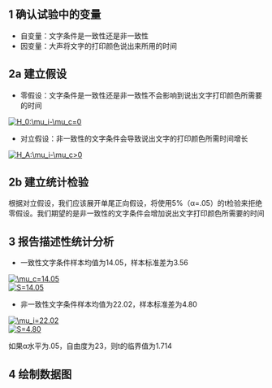 ## 1 确认试验中的变量
* 自变量：文字条件是一致性还是非一致性
* 因变量：大声将文字的打印颜色说出来所用的时间

## 2a 建立假设
* 零假设：文字条件是一致性还是非一致性不会影响到说出文字打印颜色所需要的时间

<a href="http://www.codecogs.com/eqnedit.php?latex=H_0:\mu_i-\mu_c=0" target="_blank"><img src="http://latex.codecogs.com/gif.latex?H_0:\mu_i-\mu_c=0" title="H_0:\mu_i-\mu_c=0" /></a>

* 对立假设：非一致性的文字条件会导致说出文字的打印颜色所需时间增长

<a href="http://www.codecogs.com/eqnedit.php?latex=H_A:\mu_i-\mu_c>0" target="_blank"><img src="http://latex.codecogs.com/gif.latex?H_A:\mu_i-\mu_c>0" title="H_A:\mu_i-\mu_c>0" /></a>

## 2b 建立统计检验
根据对立假设，我们应该展开单尾正向假设，将使用5%（α=.05）的t检验来拒绝零假设。我们期望的是非一致性的文字条件会增加说出文字打印颜色所需要的时间

## 3 报告描述性统计分析
* 一致性文字条件样本均值为14.05，样本标准差为3.56

<a href="http://www.codecogs.com/eqnedit.php?latex=\mu_c=14.05" target="_blank"><img src="http://latex.codecogs.com/gif.latex?\mu_c=14.05" title="\mu_c=14.05" /></a>  
<a href="http://www.codecogs.com/eqnedit.php?latex=S=14.05" target="_blank"><img src="http://latex.codecogs.com/gif.latex?S=14.05" title="S=14.05" /></a>

* 非一致性文字条件样本均值为22.02，样本标准差为4.80

<a href="http://www.codecogs.com/eqnedit.php?latex=\mu_i=22.02" target="_blank"><img src="http://latex.codecogs.com/gif.latex?\mu_i=22.02" title="\mu_i=22.02" /></a>  
<a href="http://www.codecogs.com/eqnedit.php?latex=S=4.80" target="_blank"><img src="http://latex.codecogs.com/gif.latex?S=4.80" title="S=4.80" /></a>

如果α水平为.05，自由度为23，则t的临界值为1.714

## 4 绘制数据图

